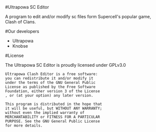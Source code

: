 #Ultrapowa SC Editor

A program to edit and/or modify sc files form Supercell's popular game, Clash of Clans.

#Our developers

* Ultrapowa									
* Knobse

#License

The Ultrapowa SC Editor is proudly licensed under GPLv3.0

```
Ultrapowa Clash Editor is a free software: 
you can redistribute it and/or modify it 
under the terms of the GNU General Public 
License as published by the Free Software 
Foundation, either version 3 of the License
, or (at your option) any later version.

This program is distributed in the hope that
it will be useful, but WITHOUT ANY WARRANTY;
without even the implied warranty of 
MERCHANTABILITY or FITNESS FOR A PARTICULAR 
PURPOSE. See the GNU General Public License
for more details.
```
